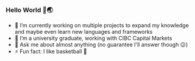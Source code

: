 ### Hello World 👋🌏

- 🔭 I’m currently working on multiple projects to expand my knowledge and maybe even learn new languages and frameworks
- 🌱 I’m a university graduate, working with CIBC Capital Markets
- 💬 Ask me about almost anything (no guarantee I'll answer though 😉)
- ⚡ Fun fact: I like basketball 🏀

<!--- [![Steven Shlimoon's github stats](https://github-readme-stats.vercel.app/api?username=shli3&count_private=true&include_all_commits=true&show_icons=true&title_color=D70000&text_color=F7F7F7&icon_color=F7F702&bg_color=40A2E3&hide_border=true)](https://github.com/anuraghazra/github-readme-stats) --->
